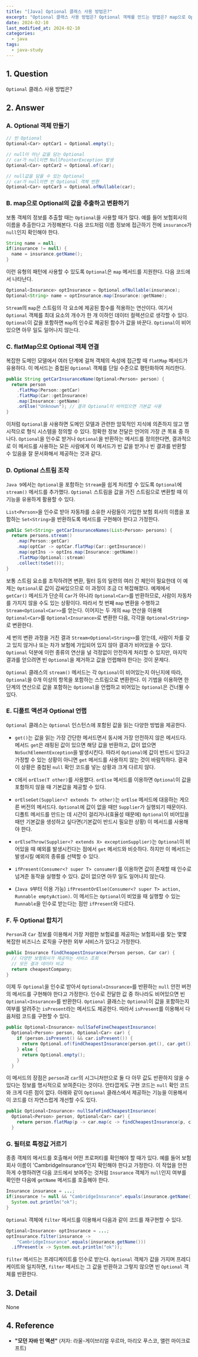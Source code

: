 ```yaml
---
title: "[Java] Optional 클래스 사용 방법은?"
excerpt: "Optional 클래스 사용 방법은? Optional 객체를 만드는 방법은? map으로 Optional의 값을 추출하고 변환하는 방법은? flatMap으로 Optional 객체를 연결하는 방법은? Optional 스트림을 조작하는 방법은? 디폴트 액션과 Optional 언랩하는 방법은? 두 Optional을 합치는 방법은? 필터로 특정값을 거르는 방법은? "
date: 2024-02-10
last_modified_at: 2024-02-10
categories:
  - java
tags:
  - java-study
---
```


## 1. Question

`Optional` 클래스 사용 방법은?

## 2. Answer

### A. Optional 객체 만들기

```java
// 빈 Optional
Optional<Car> optCar1 = Optional.empty();

// null이 아닌 값을 담는 Optional
// car가 null이면 NullPointerException 발생
Optional<Car> optCar2 = Optional.of(car);

// null값을 담을 수 있는 Optional
// car가 null이면 빈 Optional 객체 반환
Optional<Car> optCar3 = Optional.ofNullable(car);
```

### B. map으로 Optional의 값을 추출하고 변환하기

보통 객체의 정보를 추출할 때는 `Optional`을 사용할 때가 많다. 예를 들어 보험회사의 이름을 추출한다고 가정해본다. 다음 코드처럼 이름 정보에 접근하기 전에 `insurance`가 `null`인지 확인해야 한다.

```java
String name = null;
if(insurance != null) {
  name = insurance.getName();
}
```

이런 유형의 패턴에 사용할 수 있도록 `Optional`은 `map` 메서드를 지원한다. 다음 코드에서 나타난다.

```java
Optional<Insurance> optInsurance = Optional.ofNullable(insurance);
Optional<String> name = optInsurance.map(Insurance::getName);
```

`Stream`의 `map`은 스트림의 각 요소에 제공된 함수를 적용하는 연산이다. 여기서 `Optional` 객체를 최대 요소의 개수가 한 개 이하인 데이터 컬렉션으로 생각할 수 있다. `Optional`이 값을 포함하면 `map`의 인수로 제공된 함수가 값을 바꾼다. `Optional`이 비어있으면 아무 일도 일어나지 않는다.

### C. flatMap으로 Optional 객체 연결

복잡한 도메인 모델에서 여러 단계에 걸쳐 객체의 속성에 접근할 때 `flatMap` 메서드가 유용하다. 이 메서드는 중첩된 `Optional` 객체를 단일 수준으로 평탄화하여 처리한다.

```java
public String getCarInsuranceName(Optional<Person> person) {
  return person
    .flatMap(Person::getCar)
    .flatMap(Car::getInsurance)
    .map(Insurance::getName)
    .orElse("Unknown"); // 결과 Optional이 비어있으면 기본값 사용
}
```

이처럼 `Optional`을 사용하면 도메인 모델과 관련한 암묵적인 지식에 의존하지 않고 명시적으로 형식 시스템을 정의할 수 있다. 정확한 정보 전달은 언어의 가장 큰 목표 중 하나다. `Optional`을 인수로 받거나 `Optional`을 반환하는 메서드를 정의한다면, 결과적으로 이 메서드를 사용하는 모든 사람에게 이 메서드가 빈 값을 받거나 빈 결과를 반환할 수 있음을 잘 문서화해서 제공하는 것과 같다.

### D. Optional 스트림 조작

`Java 9`에서는 `Optional`을 포함하는 `Stream`을 쉽게 처리할 수 있도록 `Optional`에 `stream()` 메서드를 추가했다. `Optional` 스트림을 값을 가진 스트림으로 변환할 때 이 기능을 유용하게 활용할 수 있다.

`List<Person>`을 인수로 받아 자동차를 소유한 사람들이 가입한 보험 회사의 이름을 포함하는 `Set<String>`을 반환하도록 메서드를 구현해야 한다고 가정한다.

```java
public Set<String> getCarInsuranceNames(List<Person> persons) {
  return persons.stream()
    .map(Person::getCar)
    .map(optCar -> optCar.flatMap(Car::getInsurance))
    .map(optIns -> optIns.map(Insurance::getName))
    .flatMap(Optional::stream)
    .collect(toSet());
}
```

보통 스트림 요소를 조작하려면 변환, 필터 등의 일련의 여러 긴 체인이 필요한데 이 예제는 `Optional`로 값이 감싸있으므로 이 과정이 조금 더 복잡해졌다. 예제에서 `getCar()` 메서드가 단순히 `Car`가 아니라 `Optional<Car>`를 반환하므로, 사람이 자동차를 가지지 않을 수도 있는 상황이다. 따라서 첫 번째 `map` 변환을 수행하고 `Stream<Optional<Car>>`를 얻는다. 이어지는 두 개의 `map` 연산을 이용해 `Optional<Car>`를 `Optional<Insurance>`로 변환한 다음, 각각을 `Optional<String>`로 변환한다.

세 번의 변환 과정을 거친 결과 `Stream<Optional<String>>`를 얻는데, 사람이 차를 갖고 있지 않거나 또는 차가 보험에 가입되어 있지 않아 결과가 비어있을 수 있다. `Optional` 덕분에 이런 종류의 연산을 널 걱정없이 안전하게 처리할 수 있지만, 마지막 결과를 얻으려면 빈 `Optional`을 제거하고 값을 언랩해야 한다는 것이 문제다.

`Optional` 클래스의 `stream()` 메서드는 각 `Optional`이 비어있는지 아닌지에 따라, `Optional`을 0개 이상의 항목을 포함하는 스트림으로 변환한다. 이 기법을 이용하면 한 단계의 연산으로 값을 포함하는 `Optional`을 언랩하고 비어있는 `Optional`은 건너뛸 수 있다.

### E. 디폴트 액션과 Optional 언랩

`Optional` 클래스는 `Optional` 인스턴스에 포함된 값을 읽는 다양한 방법을 제공한다.

* `get()`는 값을 읽는 가장 간단한 메서드면서 동시에 가장 안전하지 않은 메서드다. 메서드 `get`은 래핑된 값이 있으면 해당 값을 반환하고, 값이 없으면 `NoSuchElementException`을 발생시킨다. 따라서 `Optional`에 값이 반드시 있다고 가정할 수 있는 상황이 아니면 `get` 메서드를 사용하지 않는 것이 바람직하다. 결국 이 상황은 중첩된 `null` 확인 코드를 넣는 상황과 크게 다르지 않다.

* `C`에서 `orElse(T other)`를 사용했다. `orElse` 메서드를 이용하면 `Optional`이 값을 포함하지 않을 때 기본값을 제공할 수 있다.

* `orElseGet(Supplier<? extends T> other)`는 `orElse` 메서드에 대응하는 게으른 버전의 메서드다. `Optional`에 값이 없을 때만 `Supplier`가 실행되기 때문이다. 디폴트 메서드를 만드는 데 시간이 걸리거나(효율성 때문에) `Optional`이 비어있을 때만 기본값을 생성하고 싶다면(기본값이 반드시 필요한 상황) 이 메서드를 사용해야 한다.

* `orElseThrow(Supplier<? extends X> exceptionSupplier)`는 `Optional`이 비어있을 때 예외를 발생시킨다는 점에서 `get` 메서드와 비슷하다. 하지만 이 메서드는 발생시킬 예외의 종류를 선택할 수 있다.

* `ifPresent(Consumer<? super T> consumer)`를 이용하면 값이 존재할 때 인수로 넘겨준 동작을 실행할 수 있다. 값이 없으면 아무 일도 일어나지 않는다.

* (`Java 9`부터 이용 가능) `ifPresentOrElse(Consumer<? super T> action, Runnable emptyAction)`. 이 메서드는 `Optional`이 비었을 때 실행할 수 있는 `Runnable`을 인수로 받는다는 점만 `ifPresent`와 다르다.

### F. 두 Optional 합치기

`Person`과 `Car` 정보를 이용해서 가장 저렴한 보험료를 제공하는 보험회사를 찾는 몇몇 복잡한 비즈니스 로직을 구현한 외부 서비스가 있다고 가정한다.

```java
public Insurance findCheapestInsurance(Person person, Car car) {
  // 다양한 보험회사가 제공하는 서비스 조회
  // 모든 결과 데이터 비교
  return cheapestCompany;
}
```

이제 두 `Optional`을 인수로 받아서 `Optional<Insurance>`를 반환하는 `null` 안전 버전의 메서드를 구현해야 한다고 가정한다. 인수로 전달한 값 중 하나라도 비어있으면 빈 `Optional<Insurance>`를 반환한다. `Optional` 클래스는 `Optional`이 값을 포함하는지 여부를 알려주는 `isPresent`라는 메서드도 제공한다. 따라서 `isPresent`를 이용해서 다음처럼 코드를 구현할 수 있다.

```java
public Optional<Insurance> nullSafeFineCheapestInsurance(
  Optional<Person> person, Optional<Car> car) {
    if (person.isPresent() && car.isPresent()) {
      return Optional.of(findCheapestInsurance(person.get(), car.get()));
    } else {
      return Optional.empty();
    }
  }
```

이 메서드의 장점은 `person`과 `car`의 시그니처만으로 둘 다 아무 값도 반환하지 않을 수 있다는 정보를 명시적으로 보여준다는 것이다. 안타깝게도 구현 코드는 `null` 확인 코드와 크게 다른 점이 없다. 아래와 같이 `Optional` 클래스에서 제공하는 기능을 이용해서 이 코드를 더 자연스럽게 개선할 수도 있다.

```java
public Optional<Insurance> nullSafeFindCheapestInsurance(
  Optional<Person> person, Optional<Car> car) {
    return person.flatMap(p -> car.map(c -> findCheapestInsurance(p, c)));
  }
```

### G. 필터로 특정값 거르기

종종 객체의 메서드를 호출해서 어떤 프로퍼티를 확인해야 할 때가 있다. 예를 들어 보험회사 이름이 'CambridgeInsurance'인지 확인해야 한다고 가정한다. 이 작업을 안전하게 수행하려면 다음 코드에서 보여주는 것처럼 `Insurance` 객체가 `null`인지 여부를 확인한 다음에 `getName` 메서드를 호출해야 한다.

```java
Insurance insurance = ...;
if(insurance != null && "CambridgeInsurance".equals(insurance.getName())) {
  System.out.println("ok");
}
```

`Optional` 객체에 `filter` 메서드를 이용해서 다음과 같이 코드를 재구현할 수 있다.

```java
Optional<Insurance> optInsurance = ...;
optInsurance.filter(insurance ->
    "CambridgeInsurance".equals(insurance.getName()))
  .ifPresent(x -> System.out.println("ok"));
```

`filter` 메서드는 프레디케이트를 인수로 받는다. `Optional` 객체가 값을 가지며 프레디케이트와 일치하면, `filter` 메서드는 그 값을 반환하고 그렇지 않으면 빈 `Optional` 객체를 반환한다.

## 3. Detail

None

## 4. Reference

* **"모던 자바 인 액션"** (저자: 라울-게이브리얼 우르마, 마리오 푸스코, 앨런 마이크로프트)